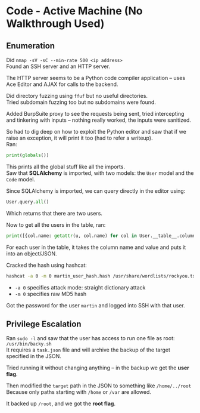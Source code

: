 
# Code - Active Machine (No Walkthrough Used)

## Enumeration

Did `nmap -sV -sC --min-rate 500 <ip address>`  
Found an SSH server and an HTTP server.

The HTTP server seems to be a Python code compiler application – uses Ace Editor and AJAX for calls to the backend.

Did directory fuzzing using `ffuf` but no useful directories.  
Tried subdomain fuzzing too but no subdomains were found.

Added BurpSuite proxy to see the requests being sent, tried intercepting and tinkering with inputs – nothing really worked, the inputs were sanitized.

So had to dig deep on how to exploit the Python editor and saw that if we raise an exception, it will print it too (had to refer a writeup).  
Ran:  
```python
print(globals())
```

This prints all the global stuff like all the imports.  
Saw that **SQLAlchemy** is imported, with two models: the `User` model and the `Code` model.

Since SQLAlchemy is imported, we can query directly in the editor using:  
```python
User.query.all()
```
Which returns that there are two users.

Now to get all the users in the table, ran:  
```python
print([{col.name: getattr(u, col.name) for col in User.__table__.columns} for u in User.query.all()])
```

For each user in the table, it takes the column name and value and puts it into an object/JSON.

Cracked the hash using hashcat:  
```bash
hashcat -a 0 -m 0 martin_user_hash.hash /usr/share/wordlists/rockyou.txt.gz
```
- `-a 0` specifies attack mode: straight dictionary attack  
- `-m 0` specifies raw MD5 hash

Got the password for the user `martin` and logged into SSH with that user.

## Privilege Escalation

Ran `sudo -l` and saw that the user has access to run one file as root: `/usr/bin/backy.sh`  
It requires a `task.json` file and will archive the backup of the target specified in the JSON.

Tried running it without changing anything – in the backup we get the **user flag**.

Then modified the `target` path in the JSON to something like `/home/../root`  
Because only paths starting with `/home` or `/var` are allowed.

It backed up `/root`, and we got the **root flag**.
